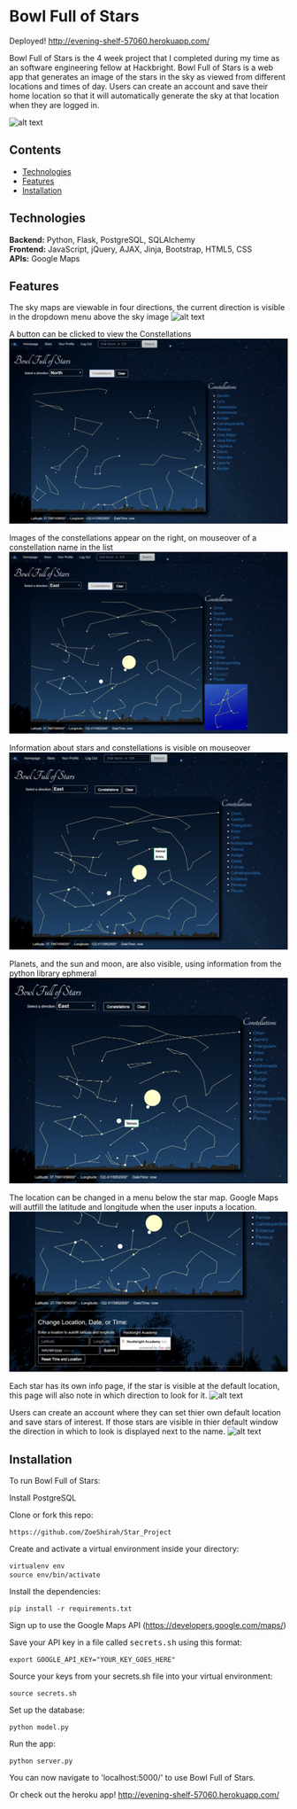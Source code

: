 # Bowl Full of Stars
Deployed! http://evening-shelf-57060.herokuapp.com/

Bowl Full of Stars is the 4 week project that I completed during my time as an software engineering fellow at Hackbright.  Bowl Full of Stars is a web app that generates an image of the stars in the sky as viewed from different locations and times of day.  Users can create an account and save their home location so that it will automatically generate the sky at that location when they are logged in.  

![alt text](screenshots/Homepage.png "Homepage")

## Contents
* [Technologies](#technologies)
* [Features](#features)
* [Installation](#install)

## <a name="technologies"></a>Technologies
<b>Backend:</b> Python, Flask, PostgreSQL, SQLAlchemy<br/>
<b>Frontend:</b> JavaScript, jQuery, AJAX, Jinja, Bootstrap, HTML5, CSS<br/>
<b>APIs:</b> Google Maps<br/>

<!-- ## <a name="database model"></a>Database Model -->

## <a name="features"></a>Features

The sky maps are viewable in four directions, the current direction is visible in the dropdown menu above the sky image
![alt text](screenshots/Star_Map.png "Star Map")

A button can be clicked to view the Constellations
![alt text](screenshots/Constellations.png "Constellations")

Images of the constellations appear on the right, on mouseover of a constellation name in the list
![alt text](screenshots/Perseus.png "Asterism")

Information about stars and constellations is visible on mouseover
![alt text](screenshots/mouseover.png "Info")

Planets, and the sun and moon, are also visible, using information from the python library ephmeral
![alt text](screenshots/Venus.png "Planets")

The location can be changed in a menu below the star map.  Google Maps will autfill the latitude and longitude when the user inputs a location.
![alt text](screenshots/Autofill.png "Change Loaction")

Each star has its own info page, if the star is visible at the default location, this page will also note in which direction to look for it.
![alt text](screenshots/StarInfo.png "Info")

Users can create an account where they can set thier own default location and save stars of interest.  If those stars are visible in thier default window the direction in which to look is displayed next to the name.
![alt text](screenshots/UserInfo.png "Users")

## <a name="features"></a>Installation
To run Bowl Full of Stars:

Install PostgreSQL

Clone or fork this repo:

```
https://github.com/ZoeShirah/Star_Project
```

Create and activate a virtual environment inside your directory:

```
virtualenv env
source env/bin/activate
```

Install the dependencies:

```
pip install -r requirements.txt
```
Sign up to use the Google Maps API (https://developers.google.com/maps/)

Save your API key in a file called <kbd>secrets.sh</kbd> using this format:
```
export GOOGLE_API_KEY="YOUR_KEY_GOES_HERE"
```
Source your keys from your secrets.sh file into your virtual environment:

```
source secrets.sh
```

Set up the database:

```
python model.py
```

Run the app:

```
python server.py
```

You can now navigate to 'localhost:5000/' to use Bowl Full of Stars.

Or check out the heroku app! http://evening-shelf-57060.herokuapp.com/
